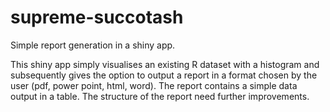 # supreme-succotash
Simple report generation in a shiny app.

This shiny app simply visualises an existing R dataset with a histogram and subsequently gives the option to output a report
in a format chosen by the user (pdf, power point, html, word). The report contains a simple data output in a table. The 
structure of the report need further improvements. 
